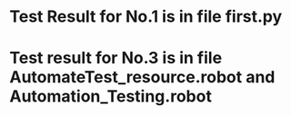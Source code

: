 # Test Result for No.1 is in file first.py
# Test result for No.3 is in file AutomateTest_resource.robot and Automation_Testing.robot
